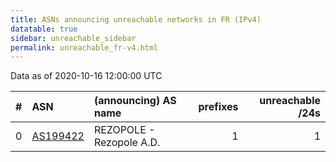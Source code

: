 ```yaml
---
title: ASNs announcing unreachable networks in FR (IPv4)
datatable: true
sidebar: unreachable_sidebar
permalink: unreachable_fr-v4.html
---
```


Data as of 2020-10-16 12:00:00 UTC


<div class="datatable-begin"></div>

|   # | ASN                                      | (announcing) AS name     |   prefixes |   unreachable /24s |
|----:|:-----------------------------------------|:-------------------------|-----------:|-------------------:|
|   0 | [AS199422](unreachable_AS199422-v4.html) | REZOPOLE - Rezopole A.D. |          1 |                  1 |

<div class="datatable-end"></div>